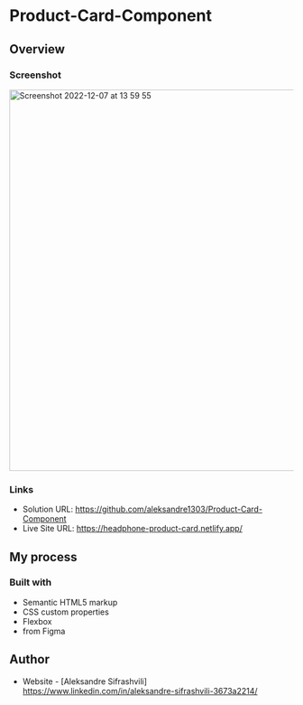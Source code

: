 # Product-Card-Component

## Overview


### Screenshot

<img width="675" alt="Screenshot 2022-12-07 at 13 59 55" src="https://user-images.githubusercontent.com/67371847/206161444-5e327625-e34a-44ca-9e04-737b857c4659.png">


### Links

- Solution URL: https://github.com/aleksandre1303/Product-Card-Component
- Live Site URL: https://headphone-product-card.netlify.app/


## My process

### Built with

- Semantic HTML5 markup
- CSS custom properties
- Flexbox
- from Figma


## Author

- Website - [Aleksandre Sifrashvili] https://www.linkedin.com/in/aleksandre-sifrashvili-3673a2214/
